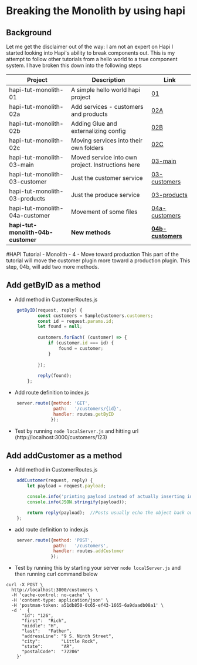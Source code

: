 # Breaking the Monolith by using hapi 
## Background
Let me get the disclaimer out of the way: I am not an expert on Hapi
I started looking into Hapi's ability to break components out.
This is my attempt to follow other tutorials from a hello world to a true component system.
I have broken this down into the following steps

| Project  | Description | Link |
|---|---|---|
|hapi-tut-monolith-01|A simple hello world hapi project| [01](https://github.com/quapaw/hapi-tut-monolith-01)|
|hapi-tut-monolith-02a|Add services - customers and products| [02A](https://github.com/quapaw/hapi-tut-monolith-02a)|
|hapi-tut-monolith-02b|Adding Glue and externalizing config| [02B](https://github.com/quapaw/hapi-tut-monolith-02b)|
|hapi-tut-monolith-02c|Moving services into their own folders| [02C](https://github.com/quapaw/hapi-tut-monolith-02c)|
|hapi-tut-monolith-03-main|Moved service into own project. Instructions here| [03-main](https://github.com/quapaw/hapi-tut-monolith-03-main)|
|hapi-tut-monolith-03-customer|Just the customer service| [03-customers](https://github.com/quapaw/hapi-tut-monolith-03-customers)|
|hapi-tut-monolith-03-products|Just the produce service| [03-products](https://github.com/quapaw/hapi-tut-monolith-03-products)|
|hapi-tut-monolith-04a-customer|Movement of some files| [04a-customers](https://github.com/quapaw/hapi-tut-monolith-04a-customers)|
|**hapi-tut-monolith-04b-customer**|**New methods**| **[04b-customers](https://github.com/quapaw/hapi-tut-monolith-04b-customers)**|

#HAPI Tutorial - Monolith - 4 - Move toward production
This part of the tutorial will move the customer plugin more toward a production plugin.
This step, 04b, will add two more methods.
## Add getByID as a method
* Add method in CustomerRoutes.js

```javascript
    getByID(request, reply) {
            const customers = SampleCustomers.customers;
            const id = request.params.id;
            let found = null;
    
            customers.forEach( (customer) => {
                if (customer.id === id) {
                    found = customer;
                }
    
            });
    
            reply(found);
        };
```


    
* Add route definition to index.js
    
```javascript
    server.route({method: 'GET',
                  path:   '/customers/{id}',
                  handler: routes.getByID
                 });
```
    
* Test by running ```node localServer.js``` and hitting url (http://localhost:3000/customers/123)

## Add addCustomer as a method
* Add method in CustomerRoutes.js

```javascript
    addCustomer(request, reply) {
        let payload = request.payload;

        console.info('printing payload instead of actually inserting into a data store');
        console.info(JSON.stringify(payload));

        return reply(payload);  //Posts usually echo the object back out
    };
```

* add route definition to index.js

```javascript
    server.route({method: 'POST',
                  path:   '/customers',
                  handler: routes.addCustomer
                 });

```

* Test by running this by starting your server ```node localServer.js``` and then running curl command below 

```
curl -X POST \
  http://localhost:3000/customers \
  -H 'cache-control: no-cache' \
  -H 'content-type: application/json' \
  -H 'postman-token: a51db850-0c65-ef43-1665-6a9daadb08a1' \
  -d '  {
      "id": "126",
      "first":  "Rich",
      "middle": "H",
      "last":   "Father",
      "addressLine": "9 S. Ninth Street",
      "city":        "Little Rock",
      "state":       "AR",
      "postalCode":  "72206"
    }'
```